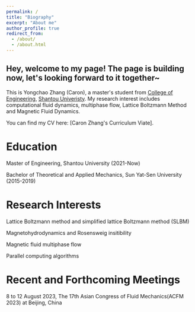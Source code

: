 ```yaml
---
permalink: /
title: "Biography"
excerpt: "About me"
author_profile: true
redirect_from: 
  - /about/
  - /about.html
---
```


Hey, welcome to my page! The page is building now, let's looking forward to it together~
---
This is Yongchao Zhang (Caron), a master's student from [College of Engineering](http://eng.stu.edu.cn/), [Shantou Univeristy](https://www.stu.edu.cn/). My research interest includes computational fluid dynamics, multiphase flow, Lattice Boltzmann Method and Magnetic Fluid Dynamics.

You can find my CV here: [Caron Zhang's Curriculum Viate].

Education
======
Master of Engineering, Shantou University (2021-Now)

Bachelor of Theoretical and Applied Mechanics, Sun Yat-Sen University (2015-2019)

Research Interests
======

Lattice Boltzmann method and simplified lattice Boltzmann method (SLBM)

Magnetohydrodynamics and Rosensweig insitibility

Magnetic fluid multiphase flow 

Parallel computing algorithms

Recent and Forthcoming Meetings
======
8 to 12 August 2023, The 17th Asian Congress of Fluid Mechanics(ACFM 2023) at Beijing, China


